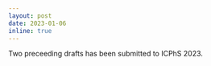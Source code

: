```yaml
---
layout: post
date: 2023-01-06
inline: true
---
```

Two preceeding drafts has been submitted to ICPhS 2023.

